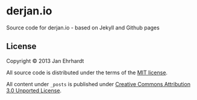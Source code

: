 derjan.io
==========

Source code for derjan.io - based on Jekyll and Github pages

License
----------

Copyright © 2013 Jan Ehrhardt

All source code is distributed under the terms of the
[MIT license](https://github.com/jehrhardt/jehrhardt.github.com/blob/master/LICENSE.txt).

All content under ```_posts``` is published under
[Creative Commons Attribution 3.0 Unported License](http://creativecommons.org/licenses/by/3.0/).
